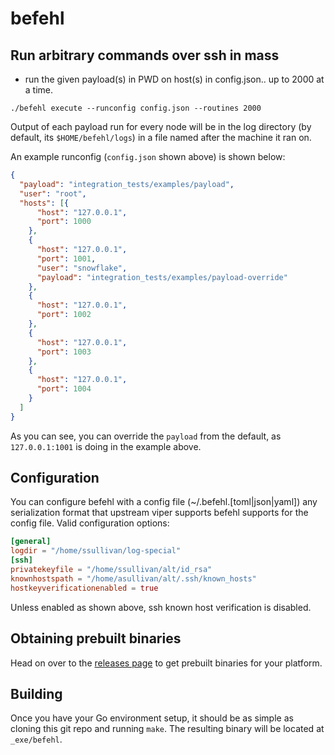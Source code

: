 # befehl
## Run arbitrary commands over ssh in mass

- run the given payload(s) in PWD on host(s) in config.json.. up to 2000 at a time.

`./befehl execute --runconfig config.json --routines 2000`

Output of each payload run for every node will be in the log directory (by default, its `$HOME/befehl/logs`) in a file named after the machine it ran on.

An example runconfig (`config.json` shown above) is shown below:

```json
{
  "payload": "integration_tests/examples/payload",
  "user": "root",
  "hosts": [{
      "host": "127.0.0.1",
      "port": 1000
    },
    {
      "host": "127.0.0.1",
      "port": 1001,
      "user": "snowflake",
      "payload": "integration_tests/examples/payload-override"
    },
    {
      "host": "127.0.0.1",
      "port": 1002
    },
    {
      "host": "127.0.0.1",
      "port": 1003
    },
    {
      "host": "127.0.0.1",
      "port": 1004
    }
  ]
}
```

As you can see, you can override the `payload` from the default, as `127.0.0.1:1001` is doing in the example above.
## Configuration

You can configure befehl with a config file (~/.befehl.[toml|json|yaml]) any serialization format that upstream viper supports befehl supports for the config file. Valid configuration options:

```toml
[general]
logdir = "/home/ssullivan/log-special"
[ssh]
privatekeyfile = "/home/ssullivan/alt/id_rsa"
knownhostspath = "/home/asullivan/alt/.ssh/known_hosts"
hostkeyverificationenabled = true
```

Unless enabled as shown above, ssh known host verification is disabled.

## Obtaining prebuilt binaries

Head on over to the [releases page](https://github.com/sgsullivan/befehl/releases) to get prebuilt binaries for your platform.

## Building

Once you have your Go environment setup, it should be as simple as cloning this git repo and running `make`. The resulting binary will be located at `_exe/befehl`.

